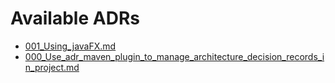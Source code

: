 # Available ADRs

   * [001_Using_javaFX.md](001_Using_javaFX.md) 
   * [000_Use_adr_maven_plugin_to_manage_architecture_decision_records_in_project.md](000_Use_adr_maven_plugin_to_manage_architecture_decision_records_in_project.md) 

